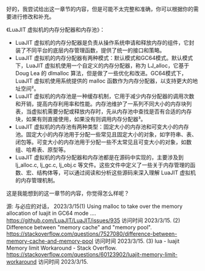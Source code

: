 好的，我尝试给出这一章节的内容，但是可能不太完整和准确，你可以根据你的需要进行修改和补充。

《LuaJIT 虚拟机的内存分配器和内存池》：

- LuaJIT 虚拟机的内存分配器是负责从操作系统申请和释放内存的组件，它封装了不同平台的底层内存管理函数，提供了统一的接口和策略。
- LuaJIT 虚拟机的内存分配器有两种模式：默认模式和GC64模式。默认模式下，LuaJIT 虚拟机使用一个自定义的内存分配器，称为 LJ_alloc，它基于 Doug Lea 的 dlmalloc 算法，但是做了一些优化和改进。GC64模式下，LuaJIT 虚拟机使用系统提供的 malloc 函数作为内存分配器，以支持更大的地址空间²。
- LuaJIT 虚拟机的内存池是一种缓存机制，它用于减少内存分配器的调用次数和开销，提高内存利用率和性能。内存池维护了一系列不同大小的内存块列表，当虚拟机需要分配或释放内存时，先从内存池中查找是否有合适的内存块，如果有则直接使用，如果没有则调用内存分配器³。
- LuaJIT 虚拟机的内存池有两种类型：固定大小的内存池和可变大小的内存池。固定大小的内存池用于分配一些常见且固定大小的对象，如字符串、表、闭包等。可变大小的内存池用于分配一些不太常见且可变大小的对象，如数组、哈希表、原型等。
- LuaJIT 虚拟机的内存分配器和内存池都是在源码中实现的，主要涉及到 lj_alloc.c, lj_gc.c, lj_obj.c 等文件。这些文件中定义了一些关于内存管理的函数、宏、结构体等，可以通过阅读和分析这些源码来深入理解 LuaJIT 虚拟机的内存管理机制。

这是我能想到的这一章节的内容，你觉得怎么样呢？

源: 与必应的对话， 2023/3/15(1) Using malloc to take over the memory allocation of luajit in GC64 mode .... https://github.com/LuaJIT/LuaJIT/issues/935 访问时间 2023/3/15.
(2) Difference between "memory cache" and "memory pool". https://stackoverflow.com/questions/7527080/difference-between-memory-cache-and-memory-pool 访问时间 2023/3/15.
(3) lua - luajit Memory limit Workaround - Stack Overflow. https://stackoverflow.com/questions/60123902/luajit-memory-limit-workaround 访问时间 2023/3/15.
